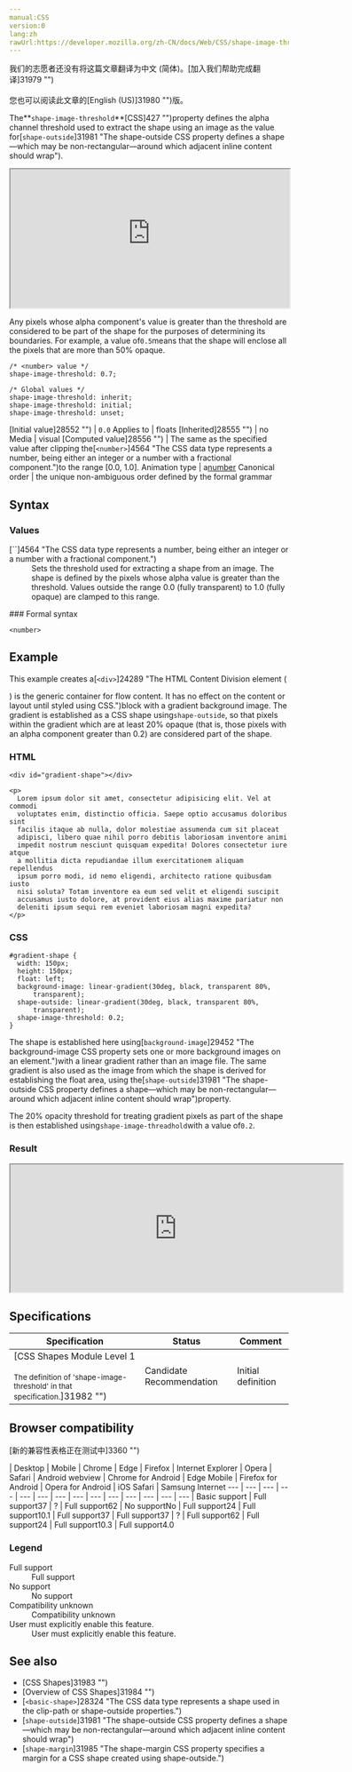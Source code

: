 ```yaml
---
manual:CSS
version:0
lang:zh
rawUrl:https://developer.mozilla.org/zh-CN/docs/Web/CSS/shape-image-threshold
---
```




<bdi>我们的志愿者还没有将这篇文章翻译为<bdi>中文 (简体)</bdi>。[加入我们帮助完成翻译]31979 "")<br></br>您也可以阅读此文章的[English (US)]31980 "")版。</bdi>






The**`shape-image-threshold`**[CSS]427 "")property defines the alpha channel threshold used to extract the shape using an image as the value for[`shape-outside`]31981 "The shape-outside CSS property defines a shape—which may be non-rectangular—around which adjacent inline content should wrap").

<iframe src='https://interactive-examples.mdn.mozilla.net/pages/css/shape-image-threshold.html' width='100%' height='250'></iframe>


Any pixels whose alpha component&#39;s value is greater than the threshold are considered to be part of the shape for the purposes of determining its boundaries. For example, a value of`0.5`means that the shape will enclose all the pixels that are more than 50% opaque.


```
/* <number> value */
shape-image-threshold: 0.7;

/* Global values */
shape-image-threshold: inherit;
shape-image-threshold: initial;
shape-image-threshold: unset;
```

[Initial value]28552 "") | `0.0` 
Applies to | floats 
[Inherited]28555 "") | no 
Media | visual 
[Computed value]28556 "") | The same as the specified value after clipping the[`<number>`]4564 "The <number> CSS data type represents a number, being either an integer or a number with a fractional component.")to the range [0.0, 1.0]. 
Animation type | a[number](%4564#Interpolation "Values of the <number> CSS data type are interpolated as real, floating-point, numbers.") 
Canonical order | the unique non-ambiguous order defined by the formal grammar 


## Syntax<a name="Syntax"></a>

### Values<a name="Values"></a>
<dl><dt id=''>[`<number>`]4564 "The <number> CSS data type represents a number, being either an integer or a number with a fractional component.")</dt><dd>Sets the threshold used for extracting a shape from an image. The shape is defined by the pixels whose alpha value is greater than the threshold. Values outside the range 0.0 (fully transparent) to 1.0 (fully opaque) are clamped to this range.</dd></dl>
### Formal syntax<a name="Formal_syntax"></a>

```
<number>
```

## Example<a name="Example"></a>


This example creates a[`<div>`]24289 "The HTML Content Division element (<div>) is the generic container for flow content. It has no effect on the content or layout until styled using CSS.")block with a gradient background image. The gradient is established as a CSS shape using`shape-outside`, so that pixels within the gradient which are at least 20% opaque (that is, those pixels with an alpha component greater than 0.2) are considered part of the shape.


### HTML<a name="HTML"></a>

```
<div id="gradient-shape"></div>

<p>
  Lorem ipsum dolor sit amet, consectetur adipisicing elit. Vel at commodi 
  voluptates enim, distinctio officia. Saepe optio accusamus doloribus sint 
  facilis itaque ab nulla, dolor molestiae assumenda cum sit placeat 
  adipisci, libero quae nihil porro debitis laboriosam inventore animi 
  impedit nostrum nesciunt quisquam expedita! Dolores consectetur iure atque 
  a mollitia dicta repudiandae illum exercitationem aliquam repellendus 
  ipsum porro modi, id nemo eligendi, architecto ratione quibusdam iusto 
  nisi soluta? Totam inventore ea eum sed velit et eligendi suscipit 
  accusamus iusto dolore, at provident eius alias maxime pariatur non 
  deleniti ipsum sequi rem eveniet laboriosam magni expedita?
</p>
```

### CSS<a name="CSS"></a>

```
#gradient-shape {
  width: 150px;
  height: 150px;
  float: left;
  background-image: linear-gradient(30deg, black, transparent 80%,
      transparent);
  shape-outside: linear-gradient(30deg, black, transparent 80%,
      transparent);
  shape-image-threshold: 0.2;
}
```


The shape is established here using[`background-image`]29452 "The background-image CSS property sets one or more background images on an element.")with a linear gradient rather than an image file. The same gradient is also used as the image from which the shape is derived for establishing the float area, using the[`shape-outside`]31981 "The shape-outside CSS property defines a shape—which may be non-rectangular—around which adjacent inline content should wrap")property.



The 20% opacity threshold for treating gradient pixels as part of the shape is then established using`shape-image-threadhold`with a value of`0.2`.


### Result<a name="Result"></a>


<iframe src='https://mdn.mozillademos.org/en-US/docs/Web/CSS/shape-image-threshold$samples/Example?revision=1377089' width='600' height='230'></iframe>



## Specifications<a name="Specifications"></a>

Specification | Status | Comment 
 ---  |  ---  |  ---  | 
[CSS Shapes Module Level 1<br></br><small>The definition of &#39;shape-image-threshold&#39; in that specification.</small>]31982 "") | Candidate Recommendation | Initial definition 


## Browser compatibility<a name="Browser_compatibility"></a>
[新的兼容性表格正在测试中<i></i>]3360 "")

 | <abbr>Desktop<i></i></abbr> | <abbr>Mobile<i></i></abbr> 
 | <abbr>Chrome<i></i></abbr> | <abbr>Edge<i></i></abbr> | <abbr>Firefox<i></i></abbr> | <abbr>Internet Explorer<i></i></abbr> | <abbr>Opera<i></i></abbr> | <abbr>Safari<i></i></abbr> | <abbr>Android webview<i></i></abbr> | <abbr>Chrome for Android<i></i></abbr> | <abbr>Edge Mobile<i></i></abbr> | <abbr>Firefox for Android<i></i></abbr> | <abbr>Opera for Android<i></i></abbr> | <abbr>iOS Safari<i></i></abbr> | <abbr>Samsung Internet<i></i></abbr> 
 ---  |  ---  |  ---  |  ---  |  ---  |  ---  |  ---  |  ---  |  ---  |  ---  |  ---  |  ---  |  ---  |  ---  | 
Basic support | <abbr>Full support</abbr>37 | <abbr>?</abbr> | <abbr>Full support</abbr>62 | <abbr>No support</abbr>No | <abbr>Full support</abbr>24 | <abbr>Full support</abbr>10.1 | <abbr>Full support</abbr>37 | <abbr>Full support</abbr>37 | <abbr>?</abbr> | <abbr>Full support</abbr>62 | <abbr>Full support</abbr>24 | <abbr>Full support</abbr>10.3 | <abbr>Full support</abbr>4.0 


### Legend<a name="Legend"></a>
<dl><dt id=''><abbr>Full support</abbr></dt><dd>Full support</dd><dt id=''><abbr>No support</abbr></dt><dd>No support</dd><dt id=''><abbr>Compatibility unknown</abbr></dt><dd>Compatibility unknown</dd><dt id=''><abbr>User must explicitly enable this feature.<i></i></abbr></dt><dd>User must explicitly enable this feature.</dd></dl>


## See also<a name="See_also"></a>

* [CSS Shapes]31983 "")
* [Overview of CSS Shapes]31984 "")
* [`<basic-shape>`]28324 "The <basic-shape> CSS data type represents a shape used in the clip-path or shape-outside properties.")
* [`shape-outside`]31981 "The shape-outside CSS property defines a shape—which may be non-rectangular—around which adjacent inline content should wrap")
* [`shape-margin`]31985 "The shape-margin CSS property specifies a margin for a CSS shape created using shape-outside.")



